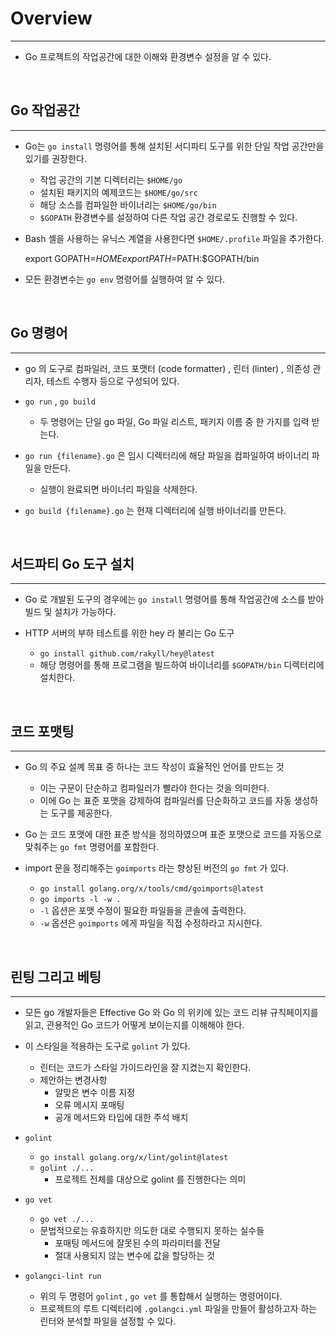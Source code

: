 # Overview

---

- Go 프로젝트의 작업공간에 대한 이해와 환경변수 설정을 알 수 있다.



<br />


##  Go 작업공간

---

- Go는 `go install` 명령어를 통해 설치된 서디파티 도구를 위한 단일 작업 공간만을 있기를 권장한다.
  - 작업 공간의 기본 디렉터리는 `$HOME/go`
  - 설치된 패키지의 예제코드는 `$HOME/go/src`
  - 해당 소스를 컴파일한 바이너리는 `$HOME/go/bin`
  - `$GOPATH` 환경변수를 설정하여 다른 작업 공간 경로로도 진행할 수 있다.


- Bash 셸을 사용하는 유닉스 계열을 사용한다면 `$HOME/.profile` 파일을 추가한다.


    export GOPATH=$HOME
    export PATH=$PATH:$GOPATH/bin


- 모든 환경변수는 `go env` 명령어를 실행하여 알 수 있다.

<br />

## Go 명령어

---
- go 의 도구로 컴파일러, 코드 포맷터 (code formatter) , 린터 (linter) , 의존성 관리자, 테스트 수행자 등으로 구성되어 있다.


- `go run` , `go build`
  - 두 명령어는 단일 go 파일, Go 파일 리스트, 패키지 이름 중 한 가지를 입력 받는다.


- `go run {filename}.go` 은 임시 디렉터리에 해당 파일을 컴파일하여 바이너리 파일을 만든다.
  - 실행이 완료되면 바이너리 파일을 삭제한다.


- `go build {filename}.go` 는 현재 디렉터리에 실행 바이너리를 만든다.

<br />

## 서드파티 Go 도구 설치

---

- Go 로 개발된 도구의 경우에는 `go install` 명령어를 통해 작업공간에 소스를 받아 빌드 및 설치가 가능하다.


- HTTP 서버의 부하 테스트를 위한 hey 라 불리는 Go 도구
  - `go install github.com/rakyll/hey@latest`
  - 해당 명령어를 통해 프로그램을 빌드하여 바이너리를 `$GOPATH/bin` 디렉터리에 설치한다.


<br />

## 코드 포맷팅

---

- Go 의 주요 설꼐 목표 중 하나는 코드 작성이 효율적인 언어를 만드는 것
  - 이는 구문이 단순하고 컴파일러가 빨라야 한다는 것을 의미한다.
  - 이에 Go 는 표준 포맷을 강제하여 컴파일러를 단순화하고 코드를 자동 생성하는 도구를 제공한다.


- Go 는 코드 포맷에 대한 표준 방식을 정의하였으며 표준 포맷으로 코드를 자동으로 맞춰주는 `go fmt` 명령어를 포함한다.


- import 문을 정리해주는 `goimports` 라는 향상된 버전의 `go fmt` 가 있다.
  - `go install golang.org/x/tools/cmd/goimports@latest`
  - `go imports -l -w .`
  - `-l` 옵션은 포맷 수정이 필요한 파일들을 콘솔에 출력한다.
  - `-w` 옵션은 `goimports` 에게 파일을 직접 수정하라고 지시한다.

  

<br />

## 린팅 그리고 베팅

---

- 모든 go 개발자들은 Effective Go 와 Go 의 위키에 있는 코드 리뷰 규칙페이지를 읽고, 관용적인 Go 코드가 어떻게 보이는지를 이해해야 한다.


- 이 스타일을 적용하는 도구로 `golint` 가 있다.
  - 린터는 코드가 스타일 가이드라인을 잘 지켰는지 확인한다.
  - 제안하는 변경사항
    - 알맞은 변수 이름 지정
    - 오류 메시지 포매팅
    - 공개 메서드와 타입에 대한 주석 배치
  

- `golint` 
  - `go install golang.org/x/lint/golint@latest`
  - `golint ./...`
    - 프로젝트 전체를 대상으로 golint 를 진행한다는 의미


- `go vet`
  - `go vet ./...`
  - 문법적으로는 유효하지만 의도한 대로 수행되지 못하는 실수들
    - 포매팅 메서드에 잘못된 수의 파라미터를 전달
    - 절대 사용되지 않는 변수에 값을 할당하는 것


- `golangci-lint run`
  - 위의 두 명령어 `golint` , `go vet` 를 통합해서 실행하는 명령어이다.
  - 프로젝트의 루트 디렉터리에 `.golangci.yml` 파일을 만들어 활성하고자 하는 린터와 분석할 파일을 설정할 수 있다.


